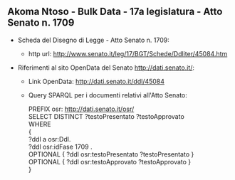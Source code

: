 ## Akoma Ntoso - Bulk Data - 17a legislatura - Atto Senato n. 1709 ##

* Scheda del Disegno di Legge - Atto Senato n. 1709:
	* http url: http://www.senato.it/leg/17/BGT/Schede/Ddliter/45084.htm

* Riferimenti al sito OpenData del Senato http://dati.senato.it/:
	* Link OpenData: http://dati.senato.it/ddl/45084
	* Query SPARQL per i documenti relativi all'Atto Senato:

        PREFIX osr: <http://dati.senato.it/osr/>  
		SELECT DISTINCT ?testoPresentato ?testoApprovato  
		WHERE  
		{  
		    ?ddl a osr:Ddl.  
		    ?ddl osr:idFase 1709 .  
		    OPTIONAL { ?ddl osr:testoPresentato ?testoPresentato }  
		    OPTIONAL { ?ddl osr:testoApprovato ?testoApprovato }  
		}
		